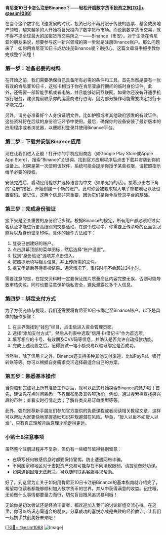 **肯尼亚10日卡怎么注册Binance？——轻松开启数字货币投资之旅[[TG💪+ @esim1088](https://t.me/s/esim1088)]**

在当今这个数字化飞速发展的时代，投资已经不再局限于传统的股票、基金或房地产领域，越来越多的人开始将目光投向了数字货币市场。而说到数字货币交易，就不得不提全球最大的加密货币交易所之一——Binance（币安）。对于生活在肯尼亚的朋友来说，想要参与这一新兴领域的第一步就是注册Binance账户。那么问题来了：如何用肯尼亚10日卡成功注册Binance呢？别担心，这篇文章将手把手教你完成整个流程！

### 第一步：准备必要的材料

在开始之前，我们需要确保自己具备所有必需的条件和工具。首先当然是要有一张有效的肯尼亚10日卡，这张卡相当于你在肯尼亚旅行期间的临时身份证件。此外，还需要一部智能手机或者电脑，并且能够访问互联网。如果你还没有开通手机银行服务，建议提前联系你的运营商进行咨询，因为部分操作可能需要绑定银行卡才能完成。

另外，请务必准备好个人身份证明文件，比如护照或者其他政府颁发的有效证件。这些资料将在后续的身份验证环节中使用。最后，确保你的设备安装了最新版本的应用程序或者浏览器，以便顺利登录并使用Binance平台。

### 第二步：下载并安装Binance应用

现在让我们进入正题！打开你的手机应用商店（如Google Play Store或Apple App Store），搜索“Binance”关键词。找到官方应用程序后点击下载并安装到你的设备上。如果是第一次使用该软件，系统可能会提示你授予某些权限，请按照指示给予必要的授权。

安装完成后，启动应用程序并选择语言为中文（如果支持的话）。接着点击右下角的“注册”按钮，开始创建一个新的账户。此时你会被要求输入电子邮箱地址以及设置密码。请记住，这两个信息非常重要，因为它们是你今后登录平台的基础。

### 第三步：完成身份验证

接下来是至关重要的身份验证步骤。根据Binance的规定，所有用户都必须经过实名认证才能进行更高级别的交易活动。在这个过程中，你需要上传清晰的正面免冠照片以及身份证复印件。具体的操作方法如下：

1. 登录已创建好的账户。
2. 点击屏幕顶部的菜单图标，然后选择“账户设置”。
3. 找到“身份验证”选项并点击进入。
4. 按照提示填写相关信息，并上传所需的文件。
5. 提交申请后等待审核结果。通常情况下，审核时间不会超过24小时。

需要注意的是，在提交资料时一定要保证图片质量高且内容完整无误，否则可能导致审核失败。同时也要注意保护隐私安全，避免泄露过多个人信息。

### 第四步：绑定支付方式

为了方便充值与提现，我们还需要将肯尼亚10日卡绑定至Binance账户。以下是具体的操作步骤：

1. 在主界面找到“钱包”栏目，点击后进入资金管理页面。
2. 选择“添加支付方式”，然后从列表中选取“信用卡/借记卡”作为首选项。
3. 填写相应的卡号、有效期及CVV码等信息，并确认是否允许自动扣款功能。
4. 完成上述设置之后，记得测试一笔小额交易以验证绑定是否成功。

当然啦，除了信用卡之外，Binance还支持多种其他支付渠道，比如PayPal、银行转账等等。你可以根据自身需求灵活选择最适合自己的方案。

### 第五步：熟悉基本操作

当你顺利完成以上所有准备工作之后，就可以正式开始探索Binance的魅力啦！首先，建议先花点时间熟悉一下界面布局及其各项功能。例如，通过搜索栏查找感兴趣的币种；查看实时行情走势；了解各类交易订单类型等等。

此外，强烈推荐新手朋友们参加官方提供的免费课程或者阅读相关教程文章，这样可以帮助大家更快地掌握基础知识并规避潜在风险。毕竟，“授人以鱼不如授人以渔”，只有真正理解背后原理才能走得更远。

### 小贴士&注意事项

虽然整个注册过程并不复杂，但仍有一些细节值得特别留意：

- 在填写任何敏感信息时都要保持警惕，防止遭遇网络诈骗。
- 不同国家和地区对于虚拟资产交易可能存在不同法规限制，请提前做好功课。
- 如果遇到困难无法解决，可以随时联系客服寻求帮助。

好了，到这里为止关于如何用肯尼亚10日卡注册Binance的基本指南就介绍完了。希望每位读者都能够顺利加入数字货币的世界，并从中获得满意的收益。记住哦，无论做什么事情都要量力而行，切勿盲目跟风追求暴利哦！

无论你是初次尝试还是经验丰富者，都欢迎加入我们的讨论群组交流心得。在这里，你可以结识志同道合的朋友，分享成功的喜悦亦或是失败的经验教训。让我们一起携手共创美好未来吧！

[[TG💪+ @esim1088](https://t.me/s/esim1088) ![Image](https://i.postimg.cc/4NQfJmqS/Snipaste-2025-05-13-00-14-12.png)]